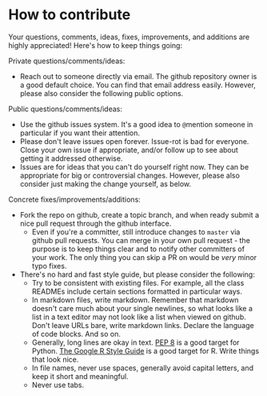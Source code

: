 # How to contribute

Your questions, comments, ideas, fixes, improvements, and additions are highly appreciated! Here's how to keep things going:

Private questions/comments/ideas:

 * Reach out to someone directly via email. The github repository owner is a good default choice. You can find that email address easily. However, please also consider the following public options.

Public questions/comments/ideas:

 * Use the github issues system. It's a good idea to `@`mention someone in particular if you want their attention.
 * Please don't leave issues open forever. Issue-rot is bad for everyone. Close your own issue if appropriate, and/or follow up to see about getting it addressed otherwise.
 * Issues are for ideas that you can't do yourself right now. They can be appropriate for big or controversial changes. However, please also consider just making the change yourself, as below.

Concrete fixes/improvements/additions:

 * Fork the repo on github, create a topic branch, and when ready submit a nice pull request through the github interface.
     * Even if you're a committer, still introduce changes to `master` via github pull requests. You can merge in your own pull request - the purpose is to keep things clear and to notify other committers of your work. The only thing you can skip a PR on would be _very_ minor typo fixes.
 * There's no hard and fast style guide, but please consider the following:
     * Try to be consistent with existing files. For example, all the class READMEs include certain sections formatted in particular ways.
     * In markdown files, write markdown. Remember that markdown doesn't care much about your single newlines, so what looks like a list in a text editor may not look like a list when viewed on github. Don't leave URLs bare, write markdown links. Declare the language of code blocks. And so on.
     * Generally, long lines are okay in text. [PEP 8](http://legacy.python.org/dev/peps/pep-0008/) is a good target for Python. [The Google R Style Guide](https://google-styleguide.googlecode.com/svn/trunk/Rguide.xml) is a good target for R. Write things that look nice.
     * In file names, never use spaces, generally avoid capital letters, and keep it short and meaningful.
     * Never use tabs.
